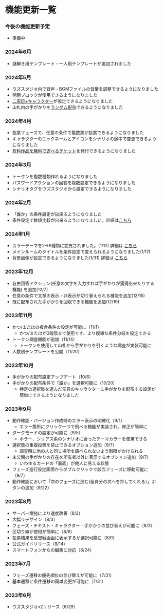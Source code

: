 # 機能更新一覧

### 今後の機能更新予定&#x20;

* 準備中



### 2024年6月

* 謎解き用テンプレート・一人用テンプレートが追加されました



### 2024年5月

* ウズスタジオ内で音声・BGMファイルの音量を調整できるようになりました
* 開閉ブロックが使用できるようになりました
* [二周目+キャラクター](../basic-features/character/second-play-character.md)が設定できるようになりました
* 山札内の手がかりを[ランダム配布](../basic-features/decks.md#worandamunisuru)できるようになりました



### 2024年4月

* 投票フェーズで、任意の条件で複数票が投票できるようになりました
* キャラクターのニックネームとアイコンをシナリオの途中で変更できるようになりました
* [有料作品を無料で遊べるチケット](../scenariohome/marketing.md#chikettokdono)を発行できるようになりました



### 2024年3月

* トークンを複数種類作れるようになりました
* パスワードアクションの回答を複数設定できるようになりました
* シナリオタグをウズスタジオから設定できるようになりました



### 2024年2月

* 「誰か」の条件設定が出来るようになりました
* 条件設定で数値比較が出来るようになりました。詳細は[こちら](../basic-features/condition.md)



### 2024年1月

* カラーテーマを2→9種類に拡充されました。(1/12) 詳細は [こちら](../basic-features/bgm.md)
* メインルームのタイトルを条件設定で変えられるようになりました(1/17)
* 背景画像が設定できるようになりました(1/31) 詳細は [こちら](../basic-features/background.md)

### 2023年12月

* 自由回答アクション(任意の文字を入力すれば手がかりが獲得出来たりする機能) を追加(12/7)
* 任意の条件で文章の表示・非表示が切り替えられる機能を追加(12/15)
* 既に配布された手がかりを回収できる機能を追加(12/19)

### 2023年11月

* かつ/またはの複合条件の設定が可能に（11/1）
  * かつ/またはが3段階まで使用でき、より複雑な条件分岐を設定できる
* トークン調査機能が追加（11/14）
  * トークンを使用して山札から手がかりを引くような調査が実装可能に
* 人数別テンプレートを公開（11/20）



### 2023年10月&#x20;

* 手がかりの配布設定アップデート（10/6）&#x20;
* 手がかりの配布条件で「誰か」を選択可能に（10/20）
  * 特定の選択肢を選んだ任意のキャラクターに手がかりを配布する設定が簡単にできるようになりました



### 2023年9月

* 動作確認・バージョン作成時のエラー表示の明確化（9/1）&#x20;
  * エラー箇所にクリック一つで飛べる機能が実装され、修正が簡単に
* ダークモードの設定が可能に（9/5）&#x20;
  * ホラー、シリアス系のシナリオに合ったテーマカラーを使用できる
* 選択肢の重複投票を禁止できるオプション追加（9/7）&#x20;
  * 調査時に他の人と同じ場所を調べられないよう制限がかけられる
* 未公開の手がかりの存在を所有者以外に表示するオプション追加（9/7）&#x20;
  * いわゆるカードの「裏面」が他人に見える状態
* フェーズ進行設定画面からダブルクリックで該当フェーズに移動可能に（9/7）&#x20;
* 動作確認において「次のフェーズに進む(全員分の次へを押してくれる）」ボタンの追加（9/22）



### 2023年8月

* サーバー増強により速度改善（8/2）&#x20;
* 大幅リデザイン（8/3）&#x20;
* フェーズ・テキスト・キャラクター・手がかりの並び替えが可能に（8/3）&#x20;
* 区切り線が使用が簡単に（8/9）&#x20;
* 投票結果を感想戦画面に表示するか選択可能に（8/9）&#x20;
* 公式ガイドリリース（8/14）&#x20;
* スマートフォンからの編集に対応（8/24）



### 2023年7月

* フェーズ遷移の優先順位の並び替えが可能に（7/31）&#x20;
* 基本遷移と条件遷移の簡単変更が可能に（7/31）



### 2023年6月

* ウズスタジオv2リリース（6/29）
